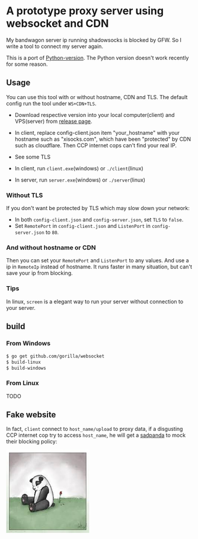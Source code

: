 # A prototype proxy server using websocket and CDN

My bandwagon server ip running shadowsocks is blocked by GFW.
So I write a tool to connect my server again.

This is a port of [Python-version](https://github.com/yiyuezhuo/xisock0). The Python version doesn't work recently for some reason.

## Usage

You can use this tool with or without hostname, CDN and TLS. The default config run the tool under `WS+CDN+TLS`.

* Download respective version into your local computer(client) and VPS(server) from [release page](https://github.com/yiyuezhuo/xisocksGo/releases).
* In client, replace config-client.json item "your_hostname" with your hostname such as "xisocks.com", which have been "protected" by CDN such as cloudflare. Then CCP internet cops can't find your real IP. 




* See some TLS 


* In client, run `client.exe`(windows) or `./client`(linux)
* In server, run `server.exe`(windows) or `./server`(linux)

### Without TLS

If you don't want be protected by TLS which may slow down your network:

* In both `config-client.json` and `config-server.json`, set `TLS` to `false`.
* Set `RemotePort` in `config-client.json` and `ListenPort` in `config-server.json` to `80`.

### And without hostname or CDN

Then you can set your `RemotePort` and `ListenPort` to any values. And use a ip in `RemoteIp` instead of hostname.
It runs faster in many situation, but can't save your ip from blocking.

### Tips

In linux, `screen` is a elegant way to run your server without connection to your server.

## build

### From Windows

```
$ go get github.com/gorilla/websocket
$ build-linux
$ build-windows
```

### From Linux

TODO

## Fake website

In fact, `client` connect to `host_name/upload` to proxy data, if a disgusting CCP internet cop try to access `host_name`,
he will get a [sadpanda](https://knowyourmeme.com/memes/sad-panda) to mock their blocking policy:
 
<img src="static/sadpanda.jpg">